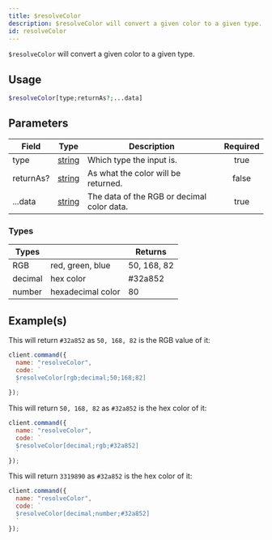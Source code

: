 ```yaml
---
title: $resolveColor
description: $resolveColor will convert a given color to a given type.
id: resolveColor
---
```


`$resolveColor` will convert a given color to a given type.

## Usage

```php
$resolveColor[type;returnAs?;...data]
```

## Parameters

| Field     | Type                                                                                              | Description                                | Required |
| --------- | ------------------------------------------------------------------------------------------------- | ------------------------------------------ | :------: |
| type      | [string](https://developer.mozilla.org/en-US/docs/Web/JavaScript/Reference/Global_Objects/String) | Which type the input is.                   |   true   |
| returnAs? | [string](https://developer.mozilla.org/en-US/docs/Web/JavaScript/Reference/Global_Objects/String) | As what the color will be returned.        |  false   |
| ...data   | [string](https://developer.mozilla.org/en-US/docs/Web/JavaScript/Reference/Global_Objects/String) | The data of the RGB or decimal color data. |   true   |

### Types

| Types   |                   | Returns     |
| ------- | ----------------- | ----------- |
| RGB     | red, green, blue  | 50, 168, 82 |
| decimal | hex color         | #32a852     |
| number  | hexadecimal color | 80          |

## Example(s)

This will return `#32a852` as `50, 168, 82` is the RGB value of it:

```javascript
client.command({
  name: "resolveColor",
  code: `
  $resolveColor[rgb;decimal;50;168;82]
  `
});
```

This will return `50, 168, 82` as `#32a852` is the hex color of it:

```javascript
client.command({
  name: "resolveColor",
  code: `
  $resolveColor[decimal;rgb;#32a852]
  `
});
```

This will return `3319890` as `#32a852` is the hex color of it:

```javascript
client.command({
  name: "resolveColor",
  code: `
  $resolveColor[decimal;number;#32a852]
  `
});
```
